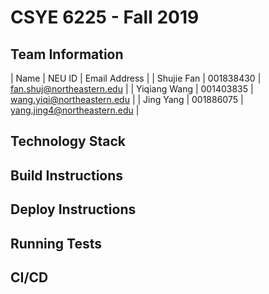 # CSYE 6225 - Fall 2019

## Team Information

| Name | NEU ID | Email Address |
| Shujie Fan | 001838430 | fan.shuj@northeastern.edu |
| Yiqiang Wang | 001403835 | wang.yiqi@northeastern.edu |
| Jing Yang | 001886075 | yang.jing4@northeastern.edu |

## Technology Stack


## Build Instructions


## Deploy Instructions


## Running Tests


## CI/CD



